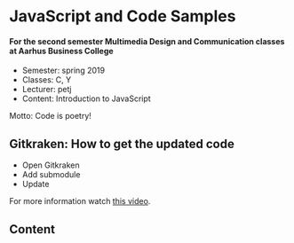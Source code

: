 JavaScript and Code Samples
===========================

#### For the second semester Multimedia Design and Communication classes at Aarhus Business College

* Semester: spring 2019
* Classes: C, Y
* Lecturer: petj
* Content: Introduction to JavaScript

Motto: Code is poetry!

## Gitkraken: How to get the updated code

* Open Gitkraken
* Add submodule
* Update

For more information watch [this video](https://www.youtube.com/watch?time_continue=1&v=moC2KyxGb10).

## Content
